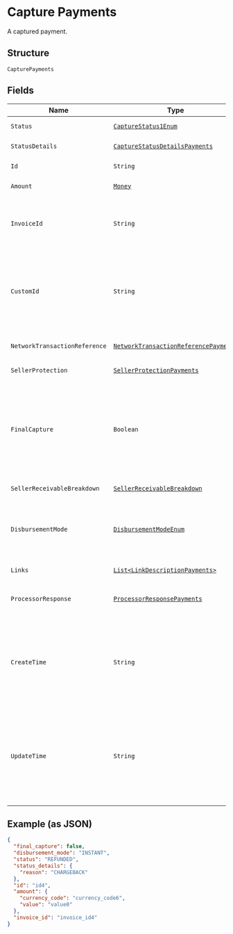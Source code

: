 
# Capture Payments

A captured payment.

## Structure

`CapturePayments`

## Fields

| Name | Type | Tags | Description | Getter | Setter |
|  --- | --- | --- | --- | --- | --- |
| `Status` | [`CaptureStatus1Enum`](../../doc/models/capture-status-1-enum.md) | Optional | The status of the captured payment. | CaptureStatus1Enum getStatus() | setStatus(CaptureStatus1Enum status) |
| `StatusDetails` | [`CaptureStatusDetailsPayments`](../../doc/models/capture-status-details-payments.md) | Optional | The details of the captured payment status. | CaptureStatusDetailsPayments getStatusDetails() | setStatusDetails(CaptureStatusDetailsPayments statusDetails) |
| `Id` | `String` | Optional | The PayPal-generated ID for the captured payment. | String getId() | setId(String id) |
| `Amount` | [`Money`](../../doc/models/money.md) | Optional | The amount for this captured payment. | Money getAmount() | setAmount(Money amount) |
| `InvoiceId` | `String` | Optional | The API caller-provided external invoice number for this order. Appears in both the payer's transaction history and the emails that the payer receives. | String getInvoiceId() | setInvoiceId(String invoiceId) |
| `CustomId` | `String` | Optional | The API caller-provided external ID. Used to reconcile API caller-initiated transactions with PayPal transactions. Appears in transaction and settlement reports.<br>**Constraints**: *Maximum Length*: `127` | String getCustomId() | setCustomId(String customId) |
| `NetworkTransactionReference` | [`NetworkTransactionReferencePayments`](../../doc/models/network-transaction-reference-payments.md) | Optional | Reference values used by the card network to identify a transaction. | NetworkTransactionReferencePayments getNetworkTransactionReference() | setNetworkTransactionReference(NetworkTransactionReferencePayments networkTransactionReference) |
| `SellerProtection` | [`SellerProtectionPayments`](../../doc/models/seller-protection-payments.md) | Optional | - | SellerProtectionPayments getSellerProtection() | setSellerProtection(SellerProtectionPayments sellerProtection) |
| `FinalCapture` | `Boolean` | Optional | Indicates whether you can make additional captures against the authorized payment. Set to `true` if you do not intend to capture additional payments against the authorization. Set to `false` if you intend to capture additional payments against the authorization.<br>**Default**: `false` | Boolean getFinalCapture() | setFinalCapture(Boolean finalCapture) |
| `SellerReceivableBreakdown` | [`SellerReceivableBreakdown`](../../doc/models/seller-receivable-breakdown.md) | Optional | - | SellerReceivableBreakdown getSellerReceivableBreakdown() | setSellerReceivableBreakdown(SellerReceivableBreakdown sellerReceivableBreakdown) |
| `DisbursementMode` | [`DisbursementModeEnum`](../../doc/models/disbursement-mode-enum.md) | Optional | The funds that are held on behalf of the merchant.<br>**Default**: `DisbursementModeEnum.INSTANT`<br>**Constraints**: *Minimum Length*: `1`, *Maximum Length*: `16`, *Pattern*: `^[A-Z_]+$` | DisbursementModeEnum getDisbursementMode() | setDisbursementMode(DisbursementModeEnum disbursementMode) |
| `Links` | [`List<LinkDescriptionPayments>`](../../doc/models/link-description-payments.md) | Optional | An array of related [HATEOAS links](/docs/api/reference/api-responses/#hateoas-links). | List<LinkDescriptionPayments> getLinks() | setLinks(List<LinkDescriptionPayments> links) |
| `ProcessorResponse` | [`ProcessorResponsePayments`](../../doc/models/processor-response-payments.md) | Optional | An object that provides additional processor information for a direct credit card transaction. | ProcessorResponsePayments getProcessorResponse() | setProcessorResponse(ProcessorResponsePayments processorResponse) |
| `CreateTime` | `String` | Optional | The date and time when the transaction occurred, in [Internet date and time format](https://tools.ietf.org/html/rfc3339#section-5.6).<br>**Constraints**: *Minimum Length*: `20`, *Maximum Length*: `64`, *Pattern*: `^[0-9]{4}-(0[1-9]\|1[0-2])-(0[1-9]\|[1-2][0-9]\|3[0-1])[T,t]([0-1][0-9]\|2[0-3]):[0-5][0-9]:([0-5][0-9]\|60)([.][0-9]+)?([Zz]\|[+-][0-9]{2}:[0-9]{2})$` | String getCreateTime() | setCreateTime(String createTime) |
| `UpdateTime` | `String` | Optional | The date and time when the transaction was last updated, in [Internet date and time format](https://tools.ietf.org/html/rfc3339#section-5.6).<br>**Constraints**: *Minimum Length*: `20`, *Maximum Length*: `64`, *Pattern*: `^[0-9]{4}-(0[1-9]\|1[0-2])-(0[1-9]\|[1-2][0-9]\|3[0-1])[T,t]([0-1][0-9]\|2[0-3]):[0-5][0-9]:([0-5][0-9]\|60)([.][0-9]+)?([Zz]\|[+-][0-9]{2}:[0-9]{2})$` | String getUpdateTime() | setUpdateTime(String updateTime) |

## Example (as JSON)

```json
{
  "final_capture": false,
  "disbursement_mode": "INSTANT",
  "status": "REFUNDED",
  "status_details": {
    "reason": "CHARGEBACK"
  },
  "id": "id4",
  "amount": {
    "currency_code": "currency_code6",
    "value": "value0"
  },
  "invoice_id": "invoice_id4"
}
```

